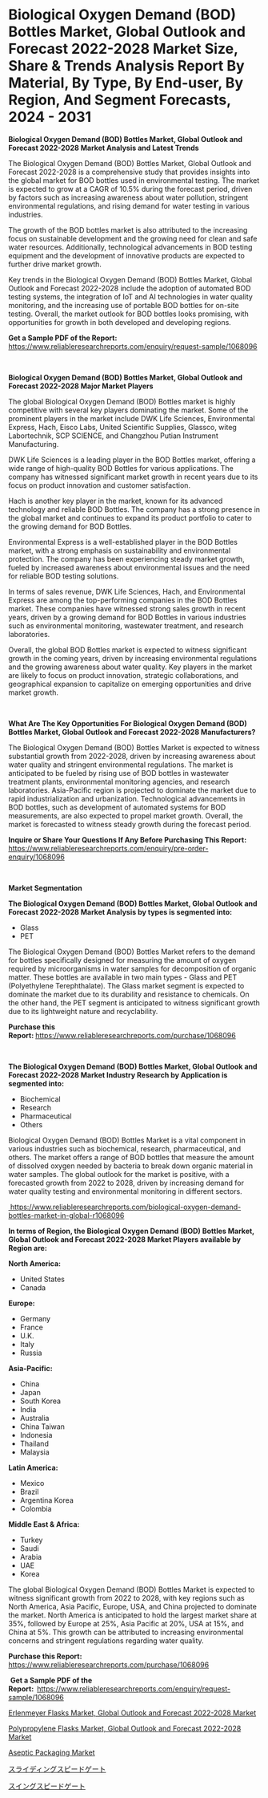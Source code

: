 <p><h1>Biological Oxygen Demand (BOD) Bottles Market, Global Outlook and Forecast 2022-2028 Market Size, Share & Trends Analysis Report By Material, By Type, By End-user, By Region, And Segment Forecasts, 2024 - 2031</h1></p><p><strong>Biological Oxygen Demand (BOD) Bottles Market, Global Outlook and Forecast 2022-2028 Market Analysis and Latest Trends</strong></p>
<p><p>The Biological Oxygen Demand (BOD) Bottles Market, Global Outlook and Forecast 2022-2028 is a comprehensive study that provides insights into the global market for BOD bottles used in environmental testing. The market is expected to grow at a CAGR of 10.5% during the forecast period, driven by factors such as increasing awareness about water pollution, stringent environmental regulations, and rising demand for water testing in various industries.</p><p>The growth of the BOD bottles market is also attributed to the increasing focus on sustainable development and the growing need for clean and safe water resources. Additionally, technological advancements in BOD testing equipment and the development of innovative products are expected to further drive market growth.</p><p>Key trends in the Biological Oxygen Demand (BOD) Bottles Market, Global Outlook and Forecast 2022-2028 include the adoption of automated BOD testing systems, the integration of IoT and AI technologies in water quality monitoring, and the increasing use of portable BOD bottles for on-site testing. Overall, the market outlook for BOD bottles looks promising, with opportunities for growth in both developed and developing regions.</p></p>
<p><strong>Get a Sample PDF of the Report:&nbsp;</strong> <a href="https://www.reliableresearchreports.com/enquiry/request-sample/1068096">https://www.reliableresearchreports.com/enquiry/request-sample/1068096</a></p>
<p>&nbsp;</p>
<p><strong>Biological Oxygen Demand (BOD) Bottles Market, Global Outlook and Forecast 2022-2028 Major Market Players</strong></p>
<p><p>The global Biological Oxygen Demand (BOD) Bottles market is highly competitive with several key players dominating the market. Some of the prominent players in the market include DWK Life Sciences, Environmental Express, Hach, Eisco Labs, United Scientific Supplies, Glassco, witeg Labortechnik, SCP SCIENCE, and Changzhou Putian Instrument Manufacturing.</p><p>DWK Life Sciences is a leading player in the BOD Bottles market, offering a wide range of high-quality BOD Bottles for various applications. The company has witnessed significant market growth in recent years due to its focus on product innovation and customer satisfaction.</p><p>Hach is another key player in the market, known for its advanced technology and reliable BOD Bottles. The company has a strong presence in the global market and continues to expand its product portfolio to cater to the growing demand for BOD Bottles.</p><p>Environmental Express is a well-established player in the BOD Bottles market, with a strong emphasis on sustainability and environmental protection. The company has been experiencing steady market growth, fueled by increased awareness about environmental issues and the need for reliable BOD testing solutions.</p><p>In terms of sales revenue, DWK Life Sciences, Hach, and Environmental Express are among the top-performing companies in the BOD Bottles market. These companies have witnessed strong sales growth in recent years, driven by a growing demand for BOD Bottles in various industries such as environmental monitoring, wastewater treatment, and research laboratories.</p><p>Overall, the global BOD Bottles market is expected to witness significant growth in the coming years, driven by increasing environmental regulations and the growing awareness about water quality. Key players in the market are likely to focus on product innovation, strategic collaborations, and geographical expansion to capitalize on emerging opportunities and drive market growth.</p></p>
<p>&nbsp;</p>
<p><strong>What Are The Key Opportunities For Biological Oxygen Demand (BOD) Bottles Market, Global Outlook and Forecast 2022-2028 Manufacturers?</strong></p>
<p><p>The Biological Oxygen Demand (BOD) Bottles Market is expected to witness substantial growth from 2022-2028, driven by increasing awareness about water quality and stringent environmental regulations. The market is anticipated to be fueled by rising use of BOD bottles in wastewater treatment plants, environmental monitoring agencies, and research laboratories. Asia-Pacific region is projected to dominate the market due to rapid industrialization and urbanization. Technological advancements in BOD bottles, such as development of automated systems for BOD measurements, are also expected to propel market growth. Overall, the market is forecasted to witness steady growth during the forecast period.</p></p>
<p><strong>Inquire or Share Your Questions If Any Before Purchasing This Report:</strong> <a href="https://www.reliableresearchreports.com/enquiry/pre-order-enquiry/1068096">https://www.reliableresearchreports.com/enquiry/pre-order-enquiry/1068096</a></p>
<p>&nbsp;</p>
<p><strong>Market Segmentation</strong></p>
<p><strong>The Biological Oxygen Demand (BOD) Bottles Market, Global Outlook and Forecast 2022-2028 Market Analysis by types is segmented into:</strong></p>
<p><ul><li>Glass</li><li>PET</li></ul></p>
<p><p>The Biological Oxygen Demand (BOD) Bottles Market refers to the demand for bottles specifically designed for measuring the amount of oxygen required by microorganisms in water samples for decomposition of organic matter. These bottles are available in two main types - Glass and PET (Polyethylene Terephthalate). The Glass market segment is expected to dominate the market due to its durability and resistance to chemicals. On the other hand, the PET segment is anticipated to witness significant growth due to its lightweight nature and recyclability.</p></p>
<p><strong>Purchase this Report:&nbsp;</strong><a href="https://www.reliableresearchreports.com/purchase/1068096">https://www.reliableresearchreports.com/purchase/1068096</a></p>
<p>&nbsp;</p>
<p><strong>The Biological Oxygen Demand (BOD) Bottles Market, Global Outlook and Forecast 2022-2028 Market Industry Research by Application is segmented into:</strong></p>
<p><ul><li>Biochemical</li><li>Research</li><li>Pharmaceutical</li><li>Others</li></ul></p>
<p><p>Biological Oxygen Demand (BOD) Bottles Market is a vital component in various industries such as biochemical, research, pharmaceutical, and others. The market offers a range of BOD bottles that measure the amount of dissolved oxygen needed by bacteria to break down organic material in water samples. The global outlook for the market is positive, with a forecasted growth from 2022 to 2028, driven by increasing demand for water quality testing and environmental monitoring in different sectors.</p></p>
<p><a href="https://www.reliableresearchreports.com/biological-oxygen-demand-bottles-market-in-global-r1068096">&nbsp;https://www.reliableresearchreports.com/biological-oxygen-demand-bottles-market-in-global-r1068096</a></p>
<p><strong>In terms of Region, the Biological Oxygen Demand (BOD) Bottles Market, Global Outlook and Forecast 2022-2028 Market Players available by Region are:</strong></p>
<p>
    <p> <strong> North America: </strong>
        <ul>
            <li>United States</li>
            <li>Canada</li>
        </ul>
        </p> 
    <p> <strong> Europe: </strong>
        <ul>
            <li>Germany</li>
            <li>France</li>
            <li>U.K.</li>
            <li>Italy</li>
            <li>Russia</li>
        </ul>
        </p> 
    <p> <strong> Asia-Pacific: </strong>
        <ul>
            <li>China</li>
            <li>Japan</li>
            <li>South Korea</li>
            <li>India</li>
            <li>Australia</li>
            <li>China Taiwan</li>
            <li>Indonesia</li>
            <li>Thailand</li>
            <li>Malaysia</li>
        </ul>
        </p> 
    <p> <strong> Latin America: </strong>
        <ul>
            <li>Mexico</li>
            <li>Brazil</li>
            <li>Argentina Korea</li>
            <li>Colombia</li>
        </ul>
        </p> 
    <p> <strong> Middle East & Africa: </strong>
        <ul>
            <li>Turkey</li>
            <li>Saudi</li>
            <li>Arabia</li>
            <li>UAE</li>
            <li>Korea</li>
        </ul>
    </p>
    </p>
<p><p>The global Biological Oxygen Demand (BOD) Bottles Market is expected to witness significant growth from 2022 to 2028, with key regions such as North America, Asia Pacific, Europe, USA, and China projected to dominate the market. North America is anticipated to hold the largest market share at 35%, followed by Europe at 25%, Asia Pacific at 20%, USA at 15%, and China at 5%. This growth can be attributed to increasing environmental concerns and stringent regulations regarding water quality.</p></p>
<p><strong>Purchase this Report: </strong><a href="https://www.reliableresearchreports.com/purchase/1068096">https://www.reliableresearchreports.com/purchase/1068096</a></p>
<p>&nbsp;<strong>Get a Sample PDF of the Report:&nbsp;&nbsp;</strong><a href="https://www.reliableresearchreports.com/enquiry/request-sample/1068096">https://www.reliableresearchreports.com/enquiry/request-sample/1068096</a></p>
<p><strong></strong></p>
<p><p><a href="https://github.com/lorenzaSchmeler/Market-Research-Report-List-1/blob/main/erlenmeyer-flasks-market-global-outlook-and-forecast-2022-2028-market.md">Erlenmeyer Flasks Market, Global Outlook and Forecast 2022-2028 Market</a></p><p><a href="https://github.com/ruddyyedelwadw/Market-Research-Report-List-2/blob/main/polypropylene-flasks-market-global-outlook-and-forecast-2022-2028-market.md">Polypropylene Flasks Market, Global Outlook and Forecast 2022-2028 Market</a></p><p><a href="https://www.linkedin.com/pulse/aseptic-packaging-market-report-reveals-latest-trends-k4ylc">Aseptic Packaging Market</a></p><p><a href="https://github.com/SimeonBode1/Market-Research-Report-List-1/blob/main/871742687165.md">スライディングスピードゲート</a></p><p><a href="https://github.com/leigh4852023/Market-Research-Report-List-1/blob/main/157346587164.md">スイングスピードゲート</a></p></p>